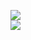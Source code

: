 [![](https://img.shields.io/badge/Made%20With-Github%20Spray-lightgrey.svg?style=for-the-badge&logo=github)](https://github.com/Annihil/github-spray#22250)  
[![](https://i.imgur.com/2DrTn0Z.gif)](https://github.com/Annihil/github-spray)